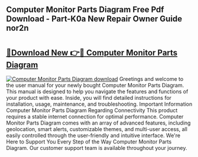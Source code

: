 ## Computer Monitor Parts Diagram Free Pdf Download - Part-K0a New Repair Owner Guide nor2n

# <h2><a href="http://dfszls6.blite.top/?on=Computer+Monitor+Parts+Diagram">🔗Download New 👉🔴 Computer Monitor Parts Diagram</a></h2>

[![Computer Monitor Parts Diagram download](https://i.imgur.com/lujVjoI.png)](http://dfszls6.blite.top/?on=Computer+Monitor+Parts+Diagram)
Greetings and welcome to the user manual for your newly bought Computer Monitor Parts Diagram. This manual is designed to help you navigate the features and functions of your product with ease. Inside, you will find detailed instructions for installation, usage, maintenance, and troubleshooting. Important Information Computer Monitor Parts Diagram Regarding Connectivity This product requires a stable internet connection for optimal performance. Computer Monitor Parts Diagram comes with an array of advanced features, including geolocation, smart alerts, customizable themes, and multi-user access, all easily controlled through the user-friendly and intuitive interface. We're Here to Support You Every Step of the Way Computer Monitor Parts Diagram. Our customer support team is available throughout your journey.
